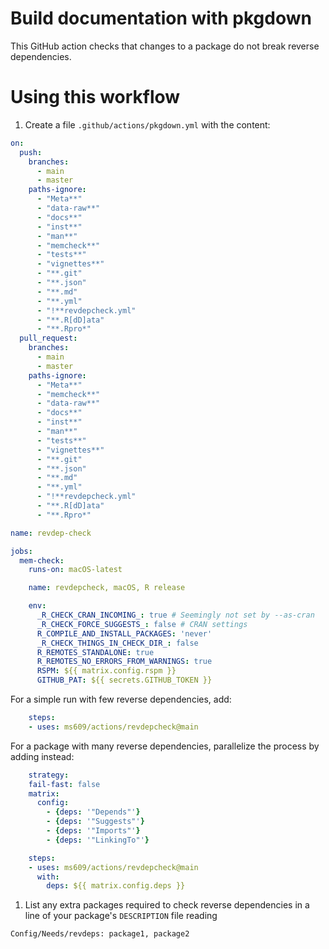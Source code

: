 # Build documentation with pkgdown

This GitHub action checks that changes to a package do not break reverse
dependencies.

# Using this workflow

1. Create a file `.github/actions/pkgdown.yml` with the content:

```yml
on:
  push:
    branches:
      - main
      - master
    paths-ignore:
      - "Meta**"
      - "data-raw**"
      - "docs**"
      - "inst**"
      - "man**"
      - "memcheck**"
      - "tests**"
      - "vignettes**"
      - "**.git"
      - "**.json"
      - "**.md"
      - "**.yml"
      - "!**revdepcheck.yml"
      - "**.R[dD]ata"
      - "**.Rpro*"
  pull_request:
    branches:
      - main
      - master
    paths-ignore:
      - "Meta**"
      - "memcheck**"
      - "data-raw**"
      - "docs**"
      - "inst**"
      - "man**"
      - "tests**"
      - "vignettes**"
      - "**.git"
      - "**.json"
      - "**.md"
      - "**.yml"
      - "!**revdepcheck.yml"
      - "**.R[dD]ata"
      - "**.Rpro*"

name: revdep-check

jobs:
  mem-check:
    runs-on: macOS-latest

    name: revdepcheck, macOS, R release

    env:
      _R_CHECK_CRAN_INCOMING_: true # Seemingly not set by --as-cran
      _R_CHECK_FORCE_SUGGESTS_: false # CRAN settings
      R_COMPILE_AND_INSTALL_PACKAGES: 'never'
      _R_CHECK_THINGS_IN_CHECK_DIR_: false
      R_REMOTES_STANDALONE: true
      R_REMOTES_NO_ERRORS_FROM_WARNINGS: true
      RSPM: ${{ matrix.config.rspm }}
      GITHUB_PAT: ${{ secrets.GITHUB_TOKEN }}
```

For a simple run with few reverse dependencies, add:

```yml
    steps:
    - uses: ms609/actions/revdepcheck@main
```

For a package with many reverse dependencies, parallelize the process by adding
instead:

```yml
    strategy:
    fail-fast: false
    matrix:
      config:
        - {deps: '"Depends"'}
        - {deps: '"Suggests"'}
        - {deps: '"Imports"'}
        - {deps: '"LinkingTo"'}

    steps:
    - uses: ms609/actions/revdepcheck@main
      with:
        deps: ${{ matrix.config.deps }}
```


1. List any extra packages required to check reverse dependencies in a line
 of your package's `DESCRIPTION` file reading

`Config/Needs/revdeps: package1, package2`
